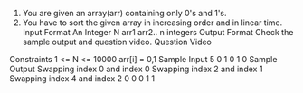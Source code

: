 1. You are given an array(arr) containing only 0's and 1's.
2. You have to sort the given array in increasing order and in linear time.
   Input Format
   An Integer N
   arr1
   arr2..
   n integers
   Output Format
   Check the sample output and question video.
   Question Video

Constraints
1 <= N <= 10000
arr[i] = 0,1
Sample Input
5
0
1
0
1
0
Sample Output
Swapping index 0 and index 0
Swapping index 2 and index 1
Swapping index 4 and index 2
0
0
0
1
1
